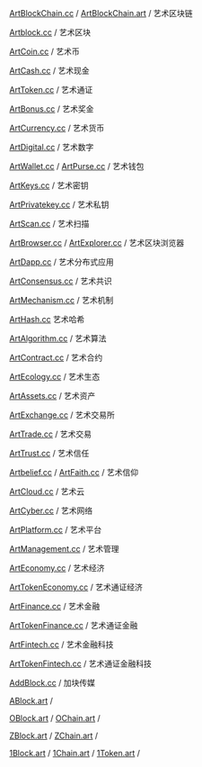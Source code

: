 [ArtBlockChain.cc](http://artblockchain.cc) / [ArtBlockChain.art](http://artblockchain.art) /
艺术区块链

[Artblock.cc](http://artblock.cc) /
艺术区块

[ArtCoin.cc](http://artcoin.cc) /
艺术币

[ArtCash.cc](http://artcash.cc) /
艺术现金

[ArtToken.cc](http://arttoken.cc) /
艺术通证

[ArtBonus.cc](http://artbonus.cc) /
艺术奖金

[ArtCurrency.cc](http://artcurrency.cc) /
艺术货币

[ArtDigital.cc](http://artdigital.cc) /
艺术数字

[ArtWallet.cc](http://artwallet.cc) / [ArtPurse.cc](http://artpurse.cc) /
艺术钱包

[ArtKeys.cc](http://artkeys.cc) /
艺术密钥

[ArtPrivatekey.cc](http://artprivatekey.cc) /
艺术私钥

[ArtScan.cc](http://artscan.cc) /
艺术扫描

[ArtBrowser.cc](http://artbrowser.cc) / [ArtExplorer.cc](http://artexplorer.cc) /
艺术区块浏览器

[ArtDapp.cc](http://artdapp.cc) /
艺术分布式应用

[ArtConsensus.cc](http://artconsensus.cc) /
艺术共识

[ArtMechanism.cc](http://artmechanism.cc) /
艺术机制

[ArtHash.cc](http://arthash.cc)
艺术哈希

[ArtAlgorithm.cc](http://artalgorithm.cc) /
艺术算法

[ArtContract.cc](http://artcontract.cc) /
艺术合约

[ArtEcology.cc](http://artecology.cc) /
艺术生态

[ArtAssets.cc](http://artassets.cc) /
艺术资产

[ArtExchange.cc](http://artexchange.cc) /
艺术交易所

[ArtTrade.cc](http://arttrade.cc) /
艺术交易

[ArtTrust.cc](http://arttrust.cc) /
艺术信任

[Artbelief.cc](http://artbelief.cc) / [ArtFaith.cc](http://artfaith.cc) /
艺术信仰

[ArtCloud.cc](http://artcloud.cc) /
艺术云

[ArtCyber.cc](http://artcyber.cc) /
艺术网络

[ArtPlatform.cc](http://artplatform.cc) /
艺术平台

[ArtManagement.cc](http://artmanagement.cc) /
艺术管理

[ArtEconomy.cc](http://arteconomy.cc) /
艺术经济

[ArtTokenEconomy.cc](http://arttokeneconomy.cc) /
艺术通证经济

[ArtFinance.cc](http://artfinance.cc) /
艺术金融

[ArtTokenFinance.cc](http://arttokenfinance.cc) /
艺术通证金融

[ArtFintech.cc](http://artfintech.cc) /
艺术金融科技

[ArtTokenFintech.cc](http://arttokenfintech.cc) /
艺术通证金融科技


[AddBlock.cc](http://addblock.cc) /
加块传媒

[ABlock.art](http://ablock.art) /

[OBlock.art](http://oblock.art) / [OChain.art](http://ochain.art) /

[ZBlock.art](http://zblock.art) / [ZChain.art](http://zchain.art) /

[1Block.art](http://1block.art) / [1Chain.art](http://1chain.art) / [1Token.art](http://1token.art) /
